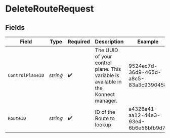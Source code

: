 # DeleteRouteRequest


## Fields

| Field                                                                              | Type                                                                               | Required                                                                           | Description                                                                        | Example                                                                            |
| ---------------------------------------------------------------------------------- | ---------------------------------------------------------------------------------- | ---------------------------------------------------------------------------------- | ---------------------------------------------------------------------------------- | ---------------------------------------------------------------------------------- |
| `ControlPlaneID`                                                                   | *string*                                                                           | :heavy_check_mark:                                                                 | The UUID of your control plane. This variable is available in the Konnect manager. | 9524ec7d-36d9-465d-a8c5-83a3c9390458                                               |
| `RouteID`                                                                          | *string*                                                                           | :heavy_check_mark:                                                                 | ID of the Route to lookup                                                          | a4326a41-aa12-44e3-93e4-6b6e58bfb9d7                                               |